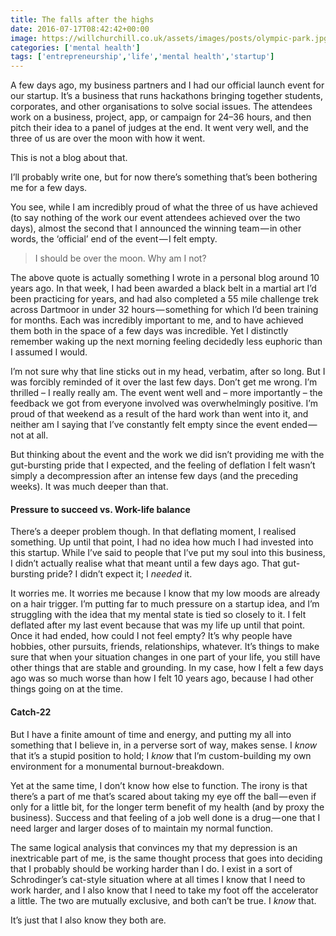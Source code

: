 ```yaml
---
title: The falls after the highs
date: 2016-07-17T08:42:42+00:00
image: https://willchurchill.co.uk/assets/images/posts/olympic-park.jpg
categories: ['mental health']
tags: ['entrepreneurship','life','mental health','startup']
---
```

A few days ago, my business partners and I had our official launch event for our startup. It’s a business that runs hackathons bringing together students, corporates, and other organisations to solve social issues. The attendees work on a business, project, app, or campaign for 24–36 hours, and then pitch their idea to a panel of judges at the end. It went very well, and the three of us are over the moon with how it went.

This is not a blog about that.

I’ll probably write one, but for now there’s something that’s been bothering me for a few days.

You see, while I am incredibly proud of what the three of us have achieved (to say nothing of the work our event attendees achieved over the two days), almost the second that I announced the winning team — in other words, the ‘official’ end of the event — I felt empty.

> I should be over the moon. Why am I not?

The above quote is actually something I wrote in a personal blog around 10 years ago. In that week, I had been awarded a black belt in a martial art I’d been practicing for years, and had also completed a 55 mile challenge trek across Dartmoor in under 32 hours — something for which I’d been training for months. Each was incredibly important to me, and to have achieved them both in the space of a few days was incredible. Yet I distinctly remember waking up the next morning feeling decidedly less euphoric than I assumed I would.

I’m not sure why that line sticks out in my head, verbatim, after so long. But I was forcibly reminded of it over the last few days. Don’t get me wrong. I’m thrilled – I really really am. The event went well and – more importantly – the feedback we got from everyone involved was overwhelmingly positive. I’m proud of that weekend as a result of the hard work than went into it, and neither am I saying that I’ve constantly felt empty since the event ended — not at all.

But thinking about the event and the work we did isn’t providing me with the gut-bursting pride that I expected, and the feeling of deflation I felt wasn’t simply a decompression after an intense few days (and the preceding weeks). It was much deeper than that.

#### Pressure to succeed vs. Work-life balance

There’s a deeper problem though. In that deflating moment, I realised something. Up until that point, I had no idea how much I had invested into this startup. While I’ve said to people that I’ve put my soul into this business, I didn’t actually realise what that meant until a few days ago. That gut-bursting pride? I didn’t expect it; I _needed_ it.

It worries me. It worries me because I know that my low moods are already on a hair trigger. I’m putting far to much pressure on a startup idea, and I’m struggling with the idea that my mental state is tied so closely to it. I felt deflated after my last event because that was my life up until that point. Once it had ended, how could I not feel empty? It’s why people have hobbies, other pursuits, friends, relationships, whatever. It’s things to make sure that when your situation changes in one part of your life, you still have other things that are stable and grounding. In my case, how I felt a few days ago was so much worse than how I felt 10 years ago, because I had other things going on at the time.

#### Catch-22

But I have a finite amount of time and energy, and putting my all into something that I believe in, in a perverse sort of way, makes sense. I _know_ that it’s a stupid position to hold; I _know_ that I’m custom-building my own environment for a monumental burnout-breakdown.

Yet at the same time, I don’t know how else to function. The irony is that there’s a part of me that’s scared about taking my eye off the ball — even if only for a little bit, for the longer term benefit of my health (and by proxy the business). Success and that feeling of a job well done is a drug — one that I need larger and larger doses of to maintain my normal function.

The same logical analysis that convinces my that my depression is an inextricable part of me, is the same thought process that goes into deciding that I probably should be working harder than I do. I exist in a sort of Schrodinger’s cat-style situation where at all times I know that I need to work harder, and I also know that I need to take my foot off the accelerator a little. The two are mutually exclusive, and both can’t be true. I _know_ that.

It’s just that I also know they both are.